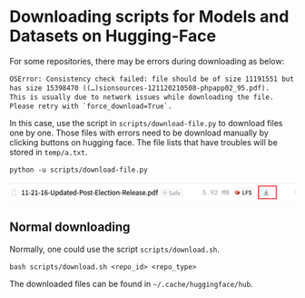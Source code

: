 # Downloading scripts for Models and Datasets on Hugging-Face




For some repositories, there may be errors during downloading as below: 

```{text}
OSError: Consistency check failed: file should be of size 11191551 but has size 15398470 ((…)sionsources-121120210508-phpapp02_95.pdf).
This is usually due to network issues while downloading the file. Please retry with `force_download=True`.
```

In this case, use the script in `scripts/download-file.py` to download files one by one. Those files with errors need to be download manually by clicking buttons on hugging face. The file lists that have troubles will be stored in `temp/a.txt`.

```{bash}
python -u scripts/download-file.py
```

![example](assets/example.png)



## Normal downloading

Normally, one could use the script `scripts/download.sh`.

```{bash}
bash scripts/download.sh <repo_id> <repo_type>
```

The downloaded files can be found in `~/.cache/huggingface/hub`.
